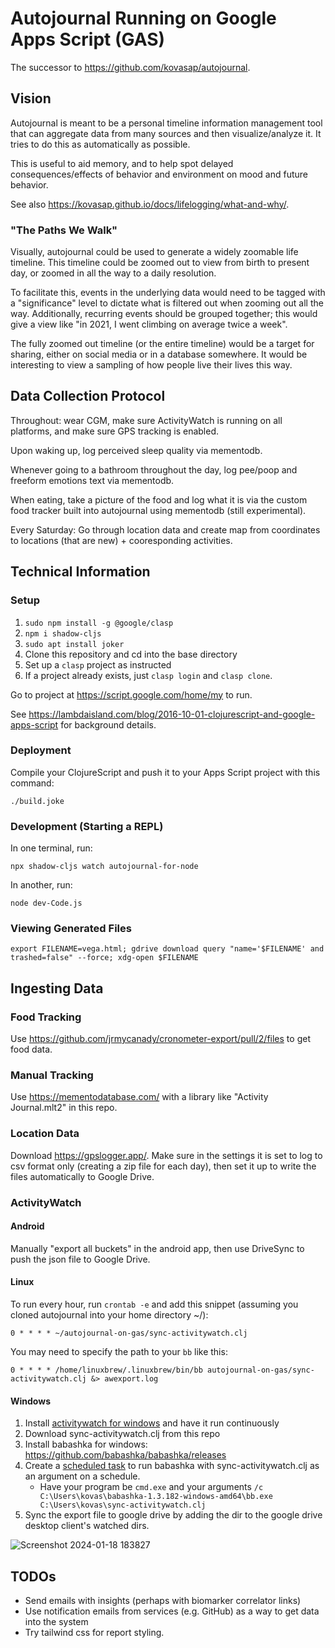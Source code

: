 # Autojournal Running on Google Apps Script (GAS)

The successor to https://github.com/kovasap/autojournal.

## Vision

Autojournal is meant to be a personal timeline information management tool that can aggregate data from many sources and then visualize/analyze it.
It tries to do this as automatically as possible.

This is useful to aid memory, and to help spot delayed consequences/effects of behavior and environment on mood and future behavior.

See also https://kovasap.github.io/docs/lifelogging/what-and-why/.

### "The Paths We Walk"

Visually, autojournal could be used to generate a widely zoomable life timeline.
This timeline could be zoomed out to view from birth to present day, or zoomed
in all the way to a daily resolution.

To facilitate this, events in the underlying data would need to be tagged with a
"significance" level to dictate what is filtered out when zooming out all the
way.
Additionally, recurring events should be grouped together; this would give a
view like "in 2021, I went climbing on average twice a week".

The fully zoomed out timeline (or the entire timeline) would be a target for
sharing, either on social media or in a database somewhere.
It would be interesting to view a sampling of how people live their lives this
way.

## Data Collection Protocol

Throughout: wear CGM, make sure ActivityWatch is running on all platforms, and
make sure GPS tracking is enabled.

Upon waking up, log perceived sleep quality via mementodb.

Whenever going to a bathroom throughout the day, log pee/poop and freeform
emotions text via mementodb.

When eating, take a picture of the food and log what it is via the custom food
tracker built into autojournal using mementodb (still experimental).

Every Saturday: Go through location data and create map from coordinates to
locations (that are new) + cooresponding activities.


## Technical Information

### Setup

  1. `sudo npm install -g @google/clasp`
  1. `npm i shadow-cljs`
  1. `sudo apt install joker`
  1. Clone this repository and cd into the base directory
  1. Set up a `clasp` project as instructed
  1. If a project already exists, just `clasp login` and `clasp clone`.

Go to project at https://script.google.com/home/my to run.

See https://lambdaisland.com/blog/2016-10-01-clojurescript-and-google-apps-script for background details.

### Deployment 

Compile your ClojureScript and push it to your Apps Script project with this
command:

```
./build.joke
```

### Development (Starting a REPL)

In one terminal, run:

```
npx shadow-cljs watch autojournal-for-node
```

In another, run:

```
node dev-Code.js
```

### Viewing Generated Files

```
export FILENAME=vega.html; gdrive download query "name='$FILENAME' and trashed=false" --force; xdg-open $FILENAME
```

## Ingesting Data

### Food Tracking

Use https://github.com/jrmycanady/cronometer-export/pull/2/files to get food
data.

### Manual Tracking

Use https://mementodatabase.com/ with a library like "Activity Journal.mlt2" in
this repo.

### Location Data

Download https://gpslogger.app/.
Make sure in the settings it is set to log to csv format only (creating a zip
file for each day), then set it up to write the files automatically to Google
Drive.

### ActivityWatch

#### Android

Manually "export all buckets" in the android app, then use DriveSync to push the json file to Google Drive.

#### Linux

To run every hour, run `crontab -e` and add this snippet (assuming you cloned
autojournal into your home directory ~/):

```
0 * * * * ~/autojournal-on-gas/sync-activitywatch.clj
```

You may need to specify the path to your `bb` like this:

```
0 * * * * /home/linuxbrew/.linuxbrew/bin/bb autojournal-on-gas/sync-activitywatch.clj &> awexport.log
```

#### Windows

1. Install [activitywatch for windows](https://activitywatch.net/) and have it run continuously
2. Download sync-activitywatch.clj from this repo
3. Install babashka for windows: https://github.com/babashka/babashka/releases
4. Create a [scheduled task](https://stackoverflow.com/a/21502661) to run babashka with sync-activitywatch.clj as an argument on a schedule.
    - Have your program be `cmd.exe` and your arguments `/c C:\Users\kovas\babashka-1.3.182-windows-amd64\bb.exe C:\Users\kovas\sync-activitywatch.clj`
6. Sync the export file to google drive by adding the dir to the google drive desktop client's watched dirs.

![Screenshot 2024-01-18 183827](https://github.com/kovasap/autojournal-on-gas/assets/8763010/7096dda7-89ce-49e5-b7cf-883a4c7cbdaf)

## TODOs

 - Send emails with insights (perhaps with biomarker correlator links)
 - Use notification emails from services (e.g. GitHub) as a way to get data into
 the system
 - Try tailwind css for report styling.
